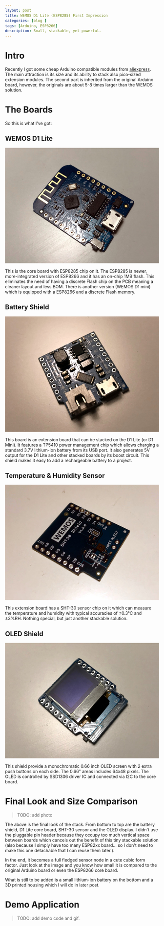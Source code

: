 ```yaml
---
layout: post
title: WEMOS D1 Lite (ESP8285) First Impression
categories: [blog ]
tags: [Arduino, ESP8266]
description: Small, stackable, yet powerful.
---
```


# Intro
Recently I got some cheap Arduino compatible modules from [aliexpress](https://www.aliexpress.com/item/WEMOS-D1-mini-Lite-V1-0-0-WIFI-Internet-of-Things-development-board-based-ESP8285-1MB/32795857574.html?spm=a2g0s.9042311.0.0.WzDIGy). The main attraction is its size and its ability to stack also pico-sized extension modules. The second part is inherited from the original Arduino board, however, the originals are about 5-8 times larger than the WEMOS solution.

# The Boards
So this is what I've got:

## WEMOS D1 Lite
![D1](/img/2017-11-23/d1-lite.jpg)

This is the core board with ESP8285 chip on it. The ESP8285 is newer, more-integrated version of ESP8266 and it has an on-chip 1MB flash. This eliminates the need of having a discrete Flash chip on the PCB meaning a cleaner layout and less BOM. There is another version (WEMOS D1 mini) which is equipped with a ESP8266 and a discrete Flash memory.

## Battery Shield
![battery_mgr](/img/2017-11-23/battery-mgr.jpg)

This board is an extension board that can be stacked on the D1 Lite (or D1 Mini). It features a TP5410 power management chip which allows charging a standard 3.7V lithium-ion battery from its USB port. It also generates 5V output for the D1 Lite and other stacked boards by its boost circuit.
This shield makes it easy to add a rechargeable battery to a project.

## Temperature & Humidity Sensor
![t_h_sensor](/img/2017-11-23/sht-30.jpg)

This extension board has a SHT-30 sensor chip on it which can measure the temperature and humidity with typical accuracies of ±0.3°C and ±3%RH. Nothing special, but just another stackable solution.

## OLED Shield
![oled](/img/2017-11-23/oled.jpg)

This shield provide a monochromatic 0.66 inch OLED screen with 2 extra push buttons on each side. The 0.66" areas includes 64x48 pixels.
The OLED is controlled by SSD1306 driver IC and connected via I2C to the core board.

# Final Look and Size Comparison
>TODO: add photo

The above is the final look of the stack. From bottom to top are the battery shield, D1 Lite core board, SHT-30 sensor and the OLED display. I didn't use the pluggable pin header because they occupy too much vertical space between boards which cancels out the benefit of this tiny stackable solution (also because I simply have too many ESP82xx board... so I don't need to make this one detachable that I can reuse them later.).

In the end, it becomes a full fledged sensor node in a cute cubic form factor. Just look at the image and you know how small it is compared to the original Arduino board or even the ESP8266 core board.

What is still to be added is a small lithium-ion battery on the bottom and a 3D printed housing which I will do in later post.

# Demo Application
>TODO: add demo code and gif.

